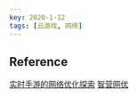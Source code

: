 ```yaml
---
key: 2020-1-12
tags: [云游戏, 网络]
---
```




## Reference

[实时手游的网络优化探索](https://mc.qcloudimg.com/static/pdf/09512a91ddc95d1d83888b1285302589/docfile.pdf)
[智营网优](https://main.qcloudimg.com/raw/document/product/pdf/594_10024_cn.pdf)
[](https://main.qcloudimg.com/raw/document/product/pdf/594_11589_cn.pdf)
